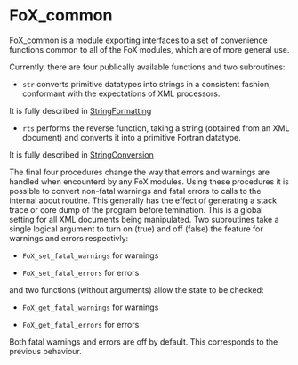 # FoX_common

FoX_common is a module exporting interfaces to a set of convenience functions common to all of the FoX modules, which are of more general use.

Currently, there are four publically available functions and two subroutines:

*  `str` converts primitive datatypes into strings in a consistent fashion, conformant with the expectations of XML processors.

It is fully described in [StringFormatting](|StringFormatting|)

* `rts` performs the reverse function, taking a string (obtained from an XML document) and converts it into a primitive Fortran datatype.

It is fully described in [StringConversion](|StringConversion|)

The final four procedures change the way that errors and warnings are handled when encounterd by any FoX modules. Using these procedures it is possible to convert non-fatal warnings and fatal errors to calls to the internal about routine. This generally has the effect of generating a stack trace or core dump of the program before temination. This is a global setting for all XML documents being manipulated. Two subroutines take a single logical argument to turn on (true) and off (false) the feature for warnings and errors respectivly:
    
* `FoX_set_fatal_warnings` for warnings 

* `FoX_set_fatal_errors` for errors
    
and two functions (without arguments) allow the state to be checked:

* `FoX_get_fatal_warnings` for warnings
    
* `FoX_get_fatal_errors` for errors
 
Both fatal warnings and errors are off by default. This corresponds to the previous behaviour. 
